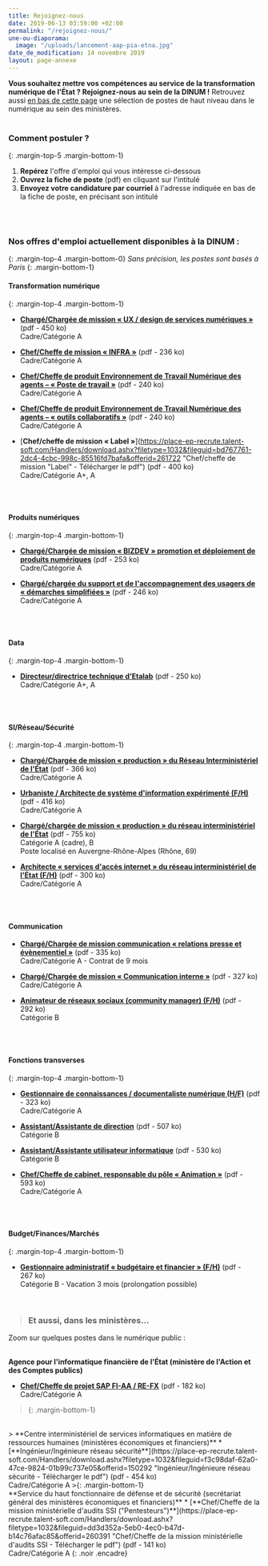 ```yaml
---
title: Rejoignez-nous
date: 2019-06-13 03:59:00 +02:00
permalink: "/rejoignez-nous/"
une-ou-diaporama:
  image: "/uploads/lancement-aap-pia-etna.jpg"
date_de_modification: 14 novembre 2019
layout: page-annexe
---
```


**Vous souhaitez mettre vos compétences au service de la transformation numérique de l'État ? Rejoignez-nous au sein de la DINUM !** 
Retrouvez aussi [en bas de cette page](#offresministères) une sélection de postes de haut niveau dans le numérique au sein des ministères.
<br>
<br>

### Comment postuler ?
{: .margin-top-5 .margin-bottom-1} 
1. **Repérez** l'offre d'emploi qui vous intéresse ci-dessous
2. **Ouvrez la fiche de poste** (pdf) en cliquant sur l'intitulé
3. **Envoyez votre candidature par courriel** à l'adresse indiquée en bas de la fiche de poste, en précisant son intitulé
<br>
<br>

### Nos offres d'emploi actuellement disponibles à la DINUM :
{: .margin-top-4 .margin-bottom-0} 
*Sans précision, les postes sont basés à Paris*
{: .margin-bottom-1} 

#### **Transformation numérique**
{: .margin-top-4 .margin-bottom-1} 
* [**Chargé/Chargée de mission « UX / design de services numériques »**](https://place-ep-recrute.talent-soft.com/Handlers/download.ashx?filetype=1032&fileguid=3100bc53-f17c-44e1-98b4-cb4f47bc1df8&offerid=288835 "Chargé de mission « UX / design de services numériques » (F/H) - Télécharger le pdf") (pdf - 450&nbsp;ko)
<br>Cadre/Catégorie A

* [**Chef/Cheffe de mission « INFRA »**](https://place-ep-recrute.talent-soft.com/Handlers/download.ashx?filetype=1032&fileguid=1efd3078-b707-4957-928a-c12de38b3999&offerid=271894 "Chef/Cheffe de mission « INFRA » - Télécharger le pdf") (pdf - 236&nbsp;ko)
<br>Cadre/Catégorie A

* [**Chef/Cheffe de produit Environnement de Travail Numérique des agents – « Poste de travail »**](https://place-ep-recrute.talent-soft.com/Handlers/download.ashx?filetype=1032&fileguid=b684d232-4c6d-401e-8dc9-438872e909c6&offerid=268001 "Chef/Cheffe de produit Environnement de Travail Numérique des agents – « Poste de travail » - Télécharger le pdf") (pdf - 240&nbsp;ko)
<br>Cadre/Catégorie A

* [**Chef/Cheffe de produit Environnement de Travail Numérique des agents – « outils collaboratifs »**](https://place-ep-recrute.talent-soft.com/Handlers/download.ashx?filetype=1032&fileguid=8115fdc3-5997-4ec0-ad7f-7a7856f464ef&offerid=268008 "Chef/Cheffe de produit Environnement de Travail Numérique des agents – « outils collaboratifs » - Télécharger le pdf") (pdf - 240&nbsp;ko)
<br>Cadre/Catégorie A

* [**Chef/cheffe de mission « Label »**](https://place-ep-recrute.talent-soft.com/Handlers/download.ashx?filetype=1032&fileguid=bd767761-2dc4-4cbc-998c-85516fd7bafa&offerid=261722 "Chef/cheffe de mission "Label" - Télécharger le pdf") (pdf - 400&nbsp;ko)
<br>Cadre/Catégorie A+, A
<br>
<br>

#### **Produits numériques**
{: .margin-top-4 .margin-bottom-1} 
* [**Chargé/Chargée de mission « BIZDEV » promotion et déploiement de produits numériques**](https://place-ep-recrute.talent-soft.com/Handlers/download.ashx?filetype=1032&fileguid=e1cd4d51-8011-45bb-b1cb-4ecf1323489c&offerid=288829 "Chargé/Chargée de mission « BIZDEV » promotion et déploiement de produits numériques – Télécharger le pdf") (pdf - 253&nbsp;ko) 
<br>Cadre/Catégorie A

* [**Chargé/chargée du support et de l'accompagnement des usagers de « démarches simplifiées »**](https://place-ep-recrute.talent-soft.com/Handlers/download.ashx?filetype=1032&fileguid=413a0aab-3ce3-482e-a3f3-9c3dd6c9e416&offerid=246232 "Chargé du support et de l'accompagnement des usagers de « démarches simplifiées » CDD – Télécharger le pdf") (pdf - 246&nbsp;ko) 
<br>Cadre/Catégorie A
<br>
<br>

#### **Data**
{: .margin-top-4 .margin-bottom-1} 
* [**Directeur/directrice technique d’Etalab**](https://place-ep-recrute.talent-soft.com/Handlers/download.ashx?filetype=1032&fileguid=a2f9a8b0-d5f2-4fc6-9b42-984f6ed0f5d3&offerid=248762 "Directeur/directrice technique d’Etalab – Télécharger le pdf") (pdf - 250&nbsp;ko)
<br>Cadre/Catégorie A+, A
<br>
<br>

#### **SI/Réseau/Sécurité**
{: .margin-top-4 .margin-bottom-1}
* [**Chargé/Chargée de mission « production » du Réseau Interministériel de l'État**](https://place-ep-recrute.talent-soft.com/Handlers/download.ashx?filetype=1032&fileguid=91edec12-625d-4708-bcd0-6be1e4f255ea&offerid=288819 "Chargé/Chargée de mission « production » du Réseau Interministériel de l'État - Télécharger le pdf") (pdf - 366&nbsp;ko)
<br>Cadre/Catégorie A

* [**Urbaniste / Architecte de système d'information expérimenté (F/H)**](https://place-ep-recrute.talent-soft.com/Handlers/download.ashx?filetype=1032&fileguid=77064479-1563-437d-82db-fa6c4a4360cf&offerid=223810 "Urbaniste / Architecte de système d'information expérimenté (F/H) - Télécharger le pdf") (pdf - 416&nbsp;ko)
<br>Cadre/Catégorie A

* [**Chargé/chargée de mission « production » du réseau interministériel de l'État**](https://place-ep-recrute.talent-soft.com/Handlers/download.ashx?filetype=1032&fileguid=51645668-f9ef-4b26-a23a-3090c4d51315&offerid=255120 "Chargé/chargée de mission « production » du réseau interministériel de l'État - Télécharger le pdf") (pdf - 755&nbsp;ko)
<br>Catégorie A (cadre), B
<br>Poste localisé en Auvergne-Rhône-Alpes (Rhône, 69)

* [**Architecte « services d'accès internet » du réseau interministériel de l'État (F/H)**](https://place-ep-recrute.talent-soft.com/Handlers/download.ashx?filetype=1032&fileguid=512a28a3-5745-40f4-ad35-8665c6f1936c&offerid=243187 "Architecte service d'accès internet du réseau interministériel de l'État - Télécharger le pdf")
(pdf - 300&nbsp;ko)
<br>Cadre/Catégorie A
<br>
<br>

#### **Communication**
* [**Chargé/Chargée de mission communication « relations presse et évènementiel »**](https://place-ep-recrute.talent-soft.com/Handlers/download.ashx?filetype=1032&fileguid=f16120c8-7397-4dd2-8670-cd1c2997f4ec&offerid=288805 "Chargé/Chargée de mission communication « relations presse et évènementiel » - Télécharger le pdf") (pdf - 335&nbsp;ko)
<br> Cadre/Catégorie A - Contrat de 9 mois

* [**Chargé/Chargée de mission « Communication interne »**](https://place-ep-recrute.talent-soft.com/Handlers/download.ashx?filetype=1032&fileguid=0b35de90-5352-4f18-afba-3bff7e1f172d&offerid=288828 "Chargé/Chargée de mission « Communication interne » - Télécharger le pdf") (pdf - 327&nbsp;ko)
<br> Cadre/Catégorie A

* [**Animateur de réseaux sociaux (community manager) (F/H)**](https://place-ep-recrute.talent-soft.com/Handlers/download.ashx?filetype=1032&fileguid=356e2b65-8ef2-453a-af1a-6cee375f40e4&offerid=288849 "Animateur de réseaux sociaux (community manager) (F/H) - Télécharger le pdf") (pdf - 292&nbsp;ko)
<br> Catégorie B
<br>
<br>

#### **Fonctions transverses**
{: .margin-top-4 .margin-bottom-1}
* [**Gestionnaire de connaissances / documentaliste numérique (H/F)**](https://place-ep-recrute.talent-soft.com/Handlers/download.ashx?filetype=1032&fileguid=80fbcf46-1eea-41eb-ac67-42ee1fe9ab1e&offerid=287527 "Gestionnaire de connaissances / documentaliste numérique (F/H) - Télécharger le pdf") (pdf - 323&nbsp;ko)
<br> Cadre/Catégorie A

* [**Assistant/Assistante de direction**](https://place-ep-recrute.talent-soft.com/Handlers/download.ashx?filetype=1032&fileguid=6bd5fafd-b847-4916-bd53-7656e778eed3&offerid=288833 "Assistant/Assistante de direction - Télécharger le pdf") (pdf - 507&nbsp;ko)
<br> Catégorie B

* [**Assistant/Assistante utilisateur informatique**](https://place-ep-recrute.talent-soft.com/Handlers/download.ashx?filetype=1032&fileguid=91a2e710-f1b2-44d3-b8fd-6b67b4704573&offerid=285503 "Assistant/Assistante utilisateur informatique - Télécharger le pdf") (pdf - 530&nbsp;ko)
<br> Catégorie B 

* [**Chef/Cheffe de cabinet, responsable du pôle « Animation »**](https://place-ep-recrute.talent-soft.com/Handlers/download.ashx?filetype=1032&fileguid=5c6e27d2-fd6e-4cc6-bc84-6c875fd6def5&offerid=278378 "Chef/Cheffe de cabinet, responsable du pôle Animation - Télécharger le pdf") (pdf - 593&nbsp;ko)
<br> Cadre/Catégorie A
<br>
<br>

#### **Budget/Finances/Marchés**
{: .margin-top-4 .margin-bottom-1} 
* [**Gestionnaire administratif « budgétaire et financier » (F/H)**](https://place-ep-recrute.talent-soft.com/Handlers/download.ashx?filetype=1032&fileguid=467a7ed0-3ad0-43e3-a183-f9f1a5451e01&offerid=249151 "Gestionnaire administratif budgétaire et financier (F/H)
 – Télécharger le pdf") (pdf - 267&nbsp;ko)
<br> Catégorie B - Vacation 3 mois (prolongation possible) <br>
<br>


> ### Et aussi, dans les ministères…<a id="offresministères"></a> 
Zoom sur quelques postes dans le numérique public :
<br>
<br>
>
**Agence pour l'informatique financière de l'État (ministère de l'Action et des Comptes publics)**
* [**Chef/Cheffe de projet SAP FI-AA / RE-FX**](https://place-ep-recrute.talent-soft.com/Handlers/download.ashx?filetype=1032&fileguid=3d907072-7b12-4315-8eac-4c8d37224721&offerid=279859 "Chef/Cheffe de projet SAP FI-AA / RE-FX - Télécharger le pdf") (pdf - 182&nbsp;ko)
<br>Cadre/Catégorie A
>{: .margin-bottom-1}
<br>
>
**Centre interministériel de services informatiques en matière de ressources humaines (ministères économiques et financiers)**
* [**Ingénieur/Ingénieure réseau sécurité**](https://place-ep-recrute.talent-soft.com/Handlers/download.ashx?filetype=1032&fileguid=f3c98daf-62a0-47ce-9824-01b99c737e05&offerid=150292 "Ingénieur/Ingénieure réseau sécurité - Télécharger le pdf") (pdf - 454&nbsp;ko)
<br>Cadre/Catégorie A
>{: .margin-bottom-1}
<br>
**Service du haut fonctionnaire de défense et de sécurité (secrétariat général des ministères économiques et financiers)** 
* [**Chef/Cheffe de la mission ministérielle d'audits SSI ("Pentesteurs")**](https://place-ep-recrute.talent-soft.com/Handlers/download.ashx?filetype=1032&fileguid=dd3d352a-5eb0-4ec0-b47d-b14c76afac85&offerid=260391 "Chef/Cheffe de la mission ministérielle d'audits SSI - Télécharger le pdf") (pdf - 141&nbsp;ko) 
<br>Cadre/Catégorie A
{: .noir .encadre}